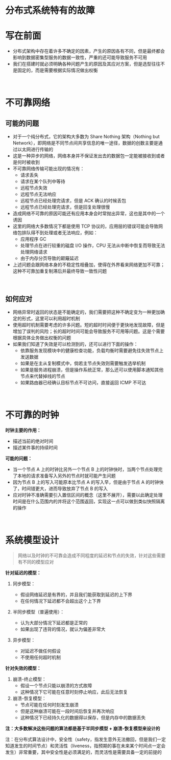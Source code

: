 # 分布式系统特有的故障



# 写在前面

- 分布式架构中存在着许多不确定的因素，产生的原因各有不同，但是最终都会影响到数据密集型服务的数据一致性，严重的还可能导致服务不可用
- 我们在搭建时就必须明确各种问题产生的原因及其应对方案，但是选型往往不是固定的，而是需要根据实际情况做出权衡



<br/>

# 不可靠网络

## 可能的问题

- 对于一个纯分布式，它的架构大多数为 Share Nothing 架构（Nothing but Network），即网络是不同节点间共享信息的唯一途径，数据的创数主要是通过以太网进行传输的
- 这是一种异步的网络，网络本身并不保证发出去的数据包一定能被接收到或者是何时被收到
- 不可靠网络传输可能出现的情况有：
  - 请求丢失
  - 请求在某个队列中等待
  - 远程节点失效
  - 远程节点无法响应
  - 远程节点已经处理完请求，但是 ACK 确认的时候丢包
  - 远程节点已经处理完请求，但是回复处理很慢
- 造成网络不可靠的原因可能还有应用本身会时常抛出异常，这也是其中的一个诱因
- 这里的网络大多数情况下都是使用 TCP 协议的，应用层的错误可能会导致网络包排队得不到处理或者无法响应，例如：
  - 应用程序 GC
  - 处理节点在进行较重的磁盘 I/O 操作，CPU 无法从中断中恢复而导致无法处理网络请求
  - 由于内存分页导致的颠簸延迟
- 上述问题会跟网络本身的不稳定性相叠加，使得在外界看来网络更加不可靠；这种不可靠加重复制滞后并最终导致一致性问题



<br/>

## 如何应对

- 网络异常时返回的状态是不能确定的，我们需要把这种不确定变为一种更加确定的形式，这里可以利用超时机制
- 使用超时机制需要考虑的许多问题。短的超时时间便于更快地发现故障，但是增加了误判的风险；长的超时时间可能会导致服务不可用等问题。这是个需要根据具体业务做出权衡的问题
- 如果我们知道了失效是可以检测到的，还可以进行下面的操作：
  - 依靠服务发现模块中的健康检查功能，负载均衡时需要避免往失效节点上发送数据
  - 如果是在主从复制模式中，倘若主节点失效则需要触发选举机制
  - 如果是服务进程崩溃，但是操作系统正常，那么还可以使用脚本通知其他节点来代替掉线的节点
  - 如果路由器已经确认目标节点不可访问，直接返回 ICMP 不可达



<br/>

# 不可靠的时钟

**时钟主要的作用：**

- 描述当前的绝对时间
- 描述某件事的持续时间

**可能的问题：**

- 当一个节点 A 上的时钟比另外一个节点 B 上的时钟快时，当两个节点处理完了本地的请求准备写入另外的节点时就可能产生问题
- 因为节点 B 上的写入可能原本比节点 A 的写入早，但是由于节点 A 的时钟快了，时间错更大，进而导致放弃了节点 B 的写入
- 应对时钟不准确需要引入置信区间的概念（这里不展开），需要以此确定处理时间是在什么范围内的并将这个范围返回，实现这一点可以做到类似快照隔离的操作



<br/>

# 系统模型设计

> 网络以及时钟的不可靠会造成不同程度的延迟和节点的失效，针对这些需要有不同的模型应对

**针对延迟的模型：**

1. 同步模型：
   - 假设网络延迟是有界的，并且我们能获取到延迟的上下界
   - 在任何情况下延迟都不会超出这个上下界
2. 半同步模型（普遍使用）：
   - 认为大部分情况下延迟都是正常的
   - 如果出现了违背的情况，就认为偏差非常大

3. 异步模型：
   - 对延迟不做任何假设
   - 不使用任何超时机制

**针对失效的模型：**

1. 崩溃-终止模型：
   - 假设一个节点只能以崩溃的方式故障
   - 这种情况下它可能在任意时刻停止响应，此后无法恢复
2. 崩溃-恢复模型：
   - 节点可能在任何时刻发生崩溃
   - 但是这种崩溃可能在一段时间后恢复并再次响应
   - 这种情况下已经持久化的数据得以保存，但是内存中的数据丢失

**注：大多数解决这些问题的算法都是基于半同步模型 + 崩溃-恢复模型来设计的**

注：在分布式算法设计中，安全性（safety，指发生意外无法撤回，但是我们一定知道发生的时间节点）和灵活性（liveness，指预期的事在未来某个时间点一定会发生）非常重要，其中安全性是必须满足的，而灵活性是需要具备一定的前提的



<br/><br/>